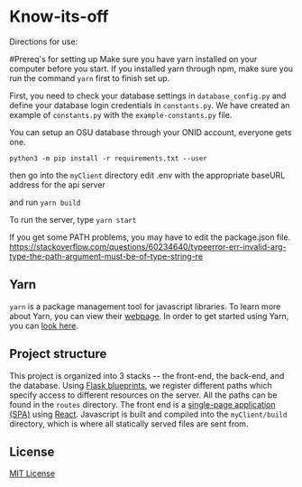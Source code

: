 # Know-its-off

Directions for use:

#Prereq's for setting up
Make sure you have yarn installed on your computer before you start. If you installed yarn through npm, make sure you run the command `yarn` first to finish set up.

First, you need to check your database settings in `database_config.py` and define your database login credentials in `constants.py`. We have created an example of `constants.py` with the `example-constants.py` file.

You can setup an OSU database through your ONID account, everyone gets one.

`python3 -m pip install -r requirements.txt --user`

then go into the `myClient` directory 
edit .env with the appropriate baseURL address for the api server

and run 
`yarn build`

To run the server, type
`yarn start`

If you get some PATH problems, you may have to edit the package.json file.
https://stackoverflow.com/questions/60234640/typeerror-err-invalid-arg-type-the-path-argument-must-be-of-type-string-re


## Yarn

`yarn` is a package management tool for javascript libraries. To learn more about Yarn, you can view their [webpage](https://classic.yarnpkg.com/en/). In order to get started using Yarn, you can [look here](https://classic.yarnpkg.com/en/docs/getting-started).

## Project structure

This project is organized into 3 stacks -- the front-end, 
the back-end, and the database. Using 
[Flask blueprints](https://flask.palletsprojects.com/en/1.1.x/blueprints/), 
we register different paths which specify access
to different resources on the server. 
All the paths can be found in the `routes` directory. 
The front end is a
[single-page application (SPA)](https://en.wikipedia.org/wiki/Single-page_application) 
using [React](https://reactjs.org/). 
Javascript is built and compiled into the `myClient/build` directory, 
which is where all statically served files are sent from.


## License

[MIT License](https://github.com/Tonyenike/Know-its-off/blob/master/LICENSE.md)
